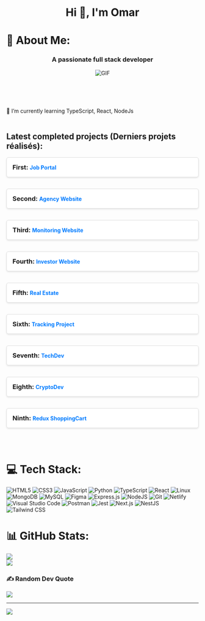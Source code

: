 
<h1 align="center">Hi 👋, I'm Omar</h1>

# 💫 About Me:
<h3 align="center">A passionate full stack developer</h3>

<p align="center"> <img src="https://media.giphy.com/media/i4MAH84pqe2m2aVojc/giphy.gif" alt="GIF"></p>
<br><br><br><br>🌱 I’m currently learning TypeScript, React, NodeJs
<br><br><h2>Latest completed projects (Derniers projets réalisés):</h2>

<div style="
  display: grid;
  grid-template-columns: repeat(auto-fit, minmax(250px, 1fr));
  gap: 30px;
">
  <div style="background: #fff; padding: 15px; border: 1px solid #ddd; border-radius: 5px; box-shadow: 0 2px 4px rgba(0, 0, 0, 0.1);">
    <h3 style="margin: 0; font-weight: bold;">First: <a href="https://job-portal-next-js.vercel.app/" target="_blank" style="text-decoration: none; color: #007bff; font-size: 14px;">Job Portal</a></h3>
  </div>
  <div style="background: #fff; padding: 15px; border: 1px solid #ddd; border-radius: 5px; box-shadow: 0 2px 4px rgba(0, 0, 0, 0.1);">
    <h3 style="margin: 0; font-weight: bold;">Second: <a href="https://agency-website-next-js.vercel.app/" target="_blank" style="text-decoration: none; color: #007bff; font-size: 14px;">Agency Website</a></h3>
  </div>
  <div style="background: #fff; padding: 15px; border: 1px solid #ddd; border-radius: 5px; box-shadow: 0 2px 4px rgba(0, 0, 0, 0.1);">
    <h3 style="margin: 0; font-weight: bold;">Third: <a href="https://ui-ux-web-site-next-js.vercel.app/" target="_blank" style="text-decoration: none; color: #007bff; font-size: 14px;">Monitoring Website</a></h3>
  </div>
  <div style="background: #fff; padding: 15px; border: 1px solid #ddd; border-radius: 5px; box-shadow: 0 2px 4px rgba(0, 0, 0, 0.1);">
    <h3 style="margin: 0; font-weight: bold;">Fourth: <a href="https://invest-project-next-js.vercel.app/" target="_blank" style="text-decoration: none; color: #007bff; font-size: 14px;">Investor Website</a></h3>
  </div>
  <div style="background: #fff; padding: 15px; border: 1px solid #ddd; border-radius: 5px; box-shadow: 0 2px 4px rgba(0, 0, 0, 0.1);">
    <h3 style="margin: 0; font-weight: bold;">Fifth: <a href="https://real-estate-iota-olive.vercel.app/" target="_blank" style="text-decoration: none; color: #007bff; font-size: 14px;">Real Estate</a></h3>
  </div>
  <div style="background: #fff; padding: 15px; border: 1px solid #ddd; border-radius: 5px; box-shadow: 0 2px 4px rgba(0, 0, 0, 0.1);">
    <h3 style="margin: 0; font-weight: bold;">Sixth: <a href="https://track-p-next-js.vercel.app/" target="_blank" style="text-decoration: none; color: #007bff; font-size: 14px;">Tracking Project</a></h3>
  </div>
  <div style="background: #fff; padding: 15px; border: 1px solid #ddd; border-radius: 5px; box-shadow: 0 2px 4px rgba(0, 0, 0, 0.1);">
    <h3 style="margin: 0; font-weight: bold;">Seventh: <a href="https://tech-dev-next-js.vercel.app/" target="_blank" style="text-decoration: none; color: #007bff; font-size: 14px;">TechDev</a></h3>
  </div>
  <div style="background: #fff; padding: 15px; border: 1px solid #ddd; border-radius: 5px; box-shadow: 0 2px 4px rgba(0, 0, 0, 0.1);">
    <h3 style="margin: 0; font-weight: bold;">Eighth: <a href="https://nft-next-js-project.vercel.app/" target="_blank" style="text-decoration: none; color: #007bff; font-size: 14px;">CryptoDev</a></h3>
  </div>
  <div style="background: #fff; padding: 15px; border: 1px solid #ddd; border-radius: 5px; box-shadow: 0 2px 4px rgba(0, 0, 0, 0.1);">
    <h3 style="margin: 0; font-weight: bold;">Ninth: <a href="https://redux-shopping-cart-sooty.vercel.app/" target="_blank" style="text-decoration: none; color: #007bff; font-size: 14px;">Redux ShoppingCart</a></h3>
  </div>
</div>



<br><br>




# 💻 Tech Stack:
![HTML5](https://img.shields.io/badge/html5-%23E34F26.svg?style=for-the-badge&logo=html5&logoColor=white) ![CSS3](https://img.shields.io/badge/css3-%231572B6.svg?style=for-the-badge&logo=css3&logoColor=white) ![JavaScript](https://img.shields.io/badge/javascript-%23323330.svg?style=for-the-badge&logo=javascript&logoColor=%23F7DF1E) ![Python](https://img.shields.io/badge/python-3670A0?style=for-the-badge&logo=python&logoColor=ffdd54) ![TypeScript](https://img.shields.io/badge/typescript-%23007ACC.svg?style=for-the-badge&logo=typescript&logoColor=white) ![React](https://img.shields.io/badge/react-%2320232a.svg?style=for-the-badge&logo=react&logoColor=%2361DAFB) ![Linux](https://img.shields.io/badge/Linux-FCC624?style=for-the-badge&logo=linux&logoColor=black) ![MongoDB](https://img.shields.io/badge/MongoDB-%234ea94b.svg?style=for-the-badge&logo=mongodb&logoColor=white) ![MySQL](https://img.shields.io/badge/mysql-%2300f.svg?style=for-the-badge&logo=mysql&logoColor=white) ![Figma](https://img.shields.io/badge/figma-%23F24E1E.svg?style=for-the-badge&logo=figma&logoColor=white) ![Express.js](https://img.shields.io/badge/express.js-%23404d59.svg?style=for-the-badge&logo=express&logoColor=%2361DAFB) ![NodeJS](https://img.shields.io/badge/node.js-6DA55F?style=for-the-badge&logo=node.js&logoColor=white) ![Git](https://img.shields.io/badge/git-%23F05033.svg?style=for-the-badge&logo=git&logoColor=white) ![Netlify](https://img.shields.io/badge/netlify-%23000000.svg?style=for-the-badge&logo=netlify&logoColor=#00C7B7) ![Visual Studio Code](https://img.shields.io/badge/Visual%20Studio%20Code-0078d7.svg?style=for-the-badge&logo=visual-studio-code&logoColor=white) ![Postman](https://img.shields.io/badge/Postman-FF6C37?style=for-the-badge&logo=postman&logoColor=white) ![Jest](https://img.shields.io/badge/-jest-%23C21325?style=for-the-badge&logo=jest&logoColor=white) ![Next.js](https://img.shields.io/badge/next.js-%23000000.svg?style=for-the-badge&logo=nextdotjs&logoColor=white) ![NestJS](https://img.shields.io/badge/nestjs-%23E0234E.svg?style=for-the-badge&logo=nestjs&logoColor=white) ![Tailwind CSS](https://img.shields.io/badge/tailwindcss-%2338B2AC.svg?style=for-the-badge&logo=tailwind-css&logoColor=white) 


# 📊 GitHub Stats:
![](https://github-readme-stats.vercel.app/api?username=moonspark78&theme=radical&hide_border=false&include_all_commits=true&count_private=true)<br/>
![](https://github-readme-stats.vercel.app/api/top-langs/?username=moonspark78&theme=radical&hide_border=false&include_all_commits=true&count_private=true&layout=compact)

### ✍️ Random Dev Quote
![](https://quotes-github-readme.vercel.app/api?type=horizontal&theme=radical)

---
[![](https://visitcount.itsvg.in/api?id=syronev&icon=2&color=0)](https://visitcount.itsvg.in)


